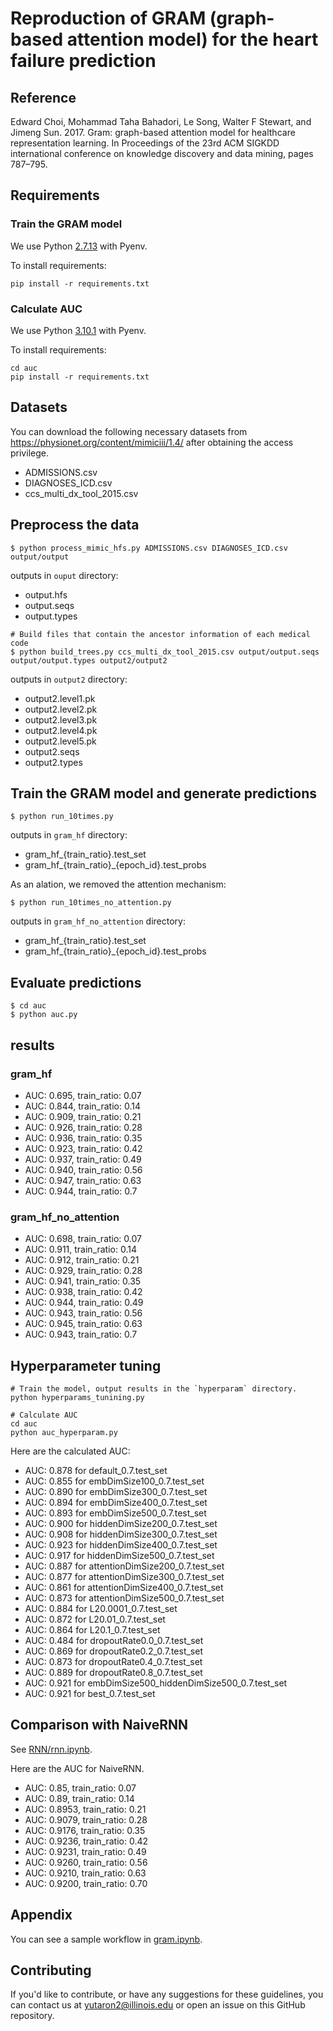 Reproduction of GRAM (graph-based attention model) for the heart failure prediction
=========================================

## Reference

Edward Choi, Mohammad Taha Bahadori, Le Song, Walter F Stewart, and Jimeng Sun. 2017. Gram: graph-based attention model for healthcare representation learning. In Proceedings of the 23rd ACM SIGKDD international conference on knowledge discovery and data mining, pages 787–795.

## Requirements

### Train the GRAM model

We use Python [2.7.13](.python-version) with Pyenv.

To install requirements:
```
pip install -r requirements.txt
```

### Calculate AUC

We use Python [3.10.1](auc/.python-version) with Pyenv.

To install requirements:
```
cd auc
pip install -r requirements.txt
```

## Datasets

You can download the following necessary datasets from https://physionet.org/content/mimiciii/1.4/ after obtaining the access privilege.

- ADMISSIONS.csv
- DIAGNOSES_ICD.csv
- ccs_multi_dx_tool_2015.csv


## Preprocess the data 

```
$ python process_mimic_hfs.py ADMISSIONS.csv DIAGNOSES_ICD.csv output/output
```
outputs in `ouput` directory:

- output.hfs
- output.seqs
- output.types

```
# Build files that contain the ancestor information of each medical code
$ python build_trees.py ccs_multi_dx_tool_2015.csv output/output.seqs output/output.types output2/output2
```
outputs in `output2` directory:

- output2.level1.pk
- output2.level2.pk
- output2.level3.pk
- output2.level4.pk
- output2.level5.pk
- output2.seqs
- output2.types

## Train the GRAM model and generate predictions

```
$ python run_10times.py
```
outputs in `gram_hf` directory:

- gram_hf_{train_ratio}.test_set
- gram_hf_{train_ratio}_{epoch_id}.test_probs


As an alation, we removed the attention mechanism:

```
$ python run_10times_no_attention.py
```
outputs in `gram_hf_no_attention` directory:

- gram_hf_{train_ratio}.test_set
- gram_hf_{train_ratio}_{epoch_id}.test_probs


## Evaluate predictions
```
$ cd auc
$ python auc.py 
```

## results

### gram_hf

- AUC: 0.695, train_ratio: 0.07
- AUC: 0.844, train_ratio: 0.14
- AUC: 0.909, train_ratio: 0.21
- AUC: 0.926, train_ratio: 0.28
- AUC: 0.936, train_ratio: 0.35
- AUC: 0.923, train_ratio: 0.42
- AUC: 0.937, train_ratio: 0.49
- AUC: 0.940, train_ratio: 0.56
- AUC: 0.947, train_ratio: 0.63
- AUC: 0.944, train_ratio: 0.7

### gram_hf_no_attention

- AUC: 0.698, train_ratio: 0.07
- AUC: 0.911, train_ratio: 0.14
- AUC: 0.912, train_ratio: 0.21
- AUC: 0.929, train_ratio: 0.28
- AUC: 0.941, train_ratio: 0.35
- AUC: 0.938, train_ratio: 0.42
- AUC: 0.944, train_ratio: 0.49
- AUC: 0.943, train_ratio: 0.56
- AUC: 0.945, train_ratio: 0.63
- AUC: 0.943, train_ratio: 0.7


## Hyperparameter tuning

```
# Train the model, output results in the `hyperparam` directory.
python hyperparams_tunining.py 

# Calculate AUC
cd auc
python auc_hyperparam.py
```
Here are the calculated AUC:

- AUC: 0.878 for default_0.7.test_set
- AUC: 0.855 for embDimSize100_0.7.test_set
- AUC: 0.890 for embDimSize300_0.7.test_set
- AUC: 0.894 for embDimSize400_0.7.test_set
- AUC: 0.893 for embDimSize500_0.7.test_set
- AUC: 0.900 for hiddenDimSize200_0.7.test_set
- AUC: 0.908 for hiddenDimSize300_0.7.test_set
- AUC: 0.923 for hiddenDimSize400_0.7.test_set
- AUC: 0.917 for hiddenDimSize500_0.7.test_set
- AUC: 0.887 for attentionDimSize200_0.7.test_set
- AUC: 0.877 for attentionDimSize300_0.7.test_set
- AUC: 0.861 for attentionDimSize400_0.7.test_set
- AUC: 0.873 for attentionDimSize500_0.7.test_set
- AUC: 0.884 for L20.0001_0.7.test_set
- AUC: 0.872 for L20.01_0.7.test_set
- AUC: 0.864 for L20.1_0.7.test_set
- AUC: 0.484 for dropoutRate0.0_0.7.test_set
- AUC: 0.869 for dropoutRate0.2_0.7.test_set
- AUC: 0.873 for dropoutRate0.4_0.7.test_set
- AUC: 0.889 for dropoutRate0.8_0.7.test_set
- AUC: 0.921 for embDimSize500_hiddenDimSize500_0.7.test_set
- AUC: 0.921 for best_0.7.test_set

## Comparison with NaiveRNN

See [RNN/rnn.ipynb](RNN/rnn.ipynb).

Here are the AUC for NaiveRNN.

- AUC: 0.85, train_ratio: 0.07
- AUC: 0.89, train_ratio: 0.14
- AUC: 0.8953, train_ratio: 0.21
- AUC: 0.9079, train_ratio: 0.28
- AUC: 0.9176, train_ratio: 0.35
- AUC: 0.9236, train_ratio: 0.42
- AUC: 0.9231, train_ratio: 0.49
- AUC: 0.9260, train_ratio: 0.56
- AUC: 0.9210, train_ratio: 0.63
- AUC: 0.9200, train_ratio: 0.70


## Appendix
You can see a sample workflow in [gram.ipynb](gram.ipynb).


## Contributing
If you'd like to contribute, or have any suggestions for these guidelines, you can contact us at yutaron2@illinois.edu or open an issue on this GitHub repository.
